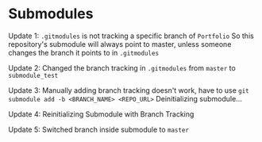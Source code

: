 # Submodules

Update 1: 
`.gitmodules` is not tracking a specific branch of `Portfolio`
So this repository's submodule will always point to master, unless someone changes 
the branch it points to in `.gitmodules`

Update 2: Changed the branch tracking in `.gitmodules` from `master` to `submodule_test`

Update 3: Manually adding branch tracking doesn't work, have to use `git submodule add -b <BRANCH_NAME> <REPO_URL>`
Deinitializing submodule...

Update 4: Reinitializing Submodule with Branch Tracking

Update 5: Switched branch inside submodule to `master`
